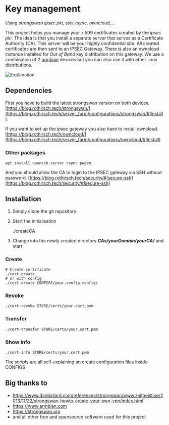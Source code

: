 # Key management
_Using strongswan ipsec pki, ssh, rsync, owncloud,..._

This project helps you manage your x.509 certificates created by the _ipsec pki_. The idea is that you install a separate server that serves as a Certificate Authority (CA). This server will be your highly confidential site. All created certificates are then sent to an IPSEC Gateway. There is also an owncloud instance installed for _Out of Band_ key distribution on this gateway. We use a combination of 2 [armbian](https://www.armbian.com/) devices but you can also use it with other linux distributions.


![Explanation](https://github.com/rothirschtec/RT-Blog-CA/blob/master/central/images/RT-Blog-CA-explained_linkedIn.png)


## Dependencies

First you have to build the latest strongswan version on both devices. [https://blog.rothirsch.tech/strongswan/](https://blog.rothirsch.tech/server_farm/configurations/strongswan/#!install).

If you want to set up the ipsec gateway you also have to install owncloud. [https://blog.rothirsch.tech/owncloud/](https://blog.rothirsch.tech/server_farm/configurations/owncloud/#!install)

### Other packages

    apt install openssh-server rsync pwgen

And you should allow the CA to login to the IPSEC gateway via SSH without password. [https://blog.rothirsch.tech/security/#!secure-ssh](https://blog.rothirsch.tech/security/#!secure-ssh)


## Installation

1. Simply clone the git repository

2. Start the initialisation
   
    ./createCA 


3. Change into the newly created directory  ***CAs/yourDomain/yourCA/*** and start

### Create

    # Create certificate
    ./cert-create
    # or with config
    ./cert-create CONFIGS/your.config.configs
    
### Revoke

    ./cert-revoke STORE/certs/your.cert.pem

### Transfer

    ./cert-transfer STORE/certs/your.cert.pem

### Show info

    ./cert-info STORE/certs/your.cert.pem

The scripts are all self-explaining an create configuration files inside CONFIGS

## Big thanks to

- https://www.danballard.com/references/strongswan/www.zeitgeist.se/2013/11/22/strongswan-howto-create-your-own-vpn/index.html
- https://www.armbian.com
- https://strongswan.org
- and all other free and opensource software used for this project
